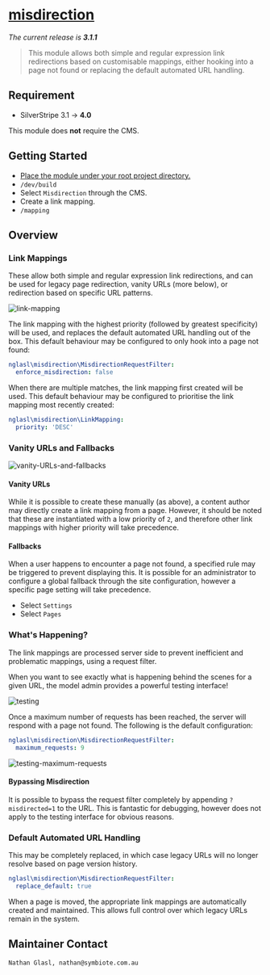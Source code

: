# [misdirection](https://packagist.org/packages/nglasl/silverstripe-misdirection)

_The current release is **3.1.1**_

> This module allows both simple and regular expression link redirections based on customisable mappings, either hooking into a page not found or replacing the default automated URL handling.

## Requirement

* SilverStripe 3.1 → **4.0**

This module does **not** require the CMS.

## Getting Started

* [Place the module under your root project directory.](https://packagist.org/packages/nglasl/silverstripe-misdirection)
* `/dev/build`
* Select `Misdirection` through the CMS.
* Create a link mapping.
* `/mapping`

## Overview

### Link Mappings

These allow both simple and regular expression link redirections, and can be used for legacy page redirection, vanity URLs (more below), or redirection based on specific URL patterns.

![link-mapping](https://raw.githubusercontent.com/nglasl/silverstripe-misdirection/master/client/images/misdirection-link-mapping.png)

The link mapping with the highest priority (followed by greatest specificity) will be used, and replaces the default automated URL handling out of the box. This default behaviour may be configured to only hook into a page not found:

```yaml
nglasl\misdirection\MisdirectionRequestFilter:
  enforce_misdirection: false
```

When there are multiple matches, the link mapping first created will be used. This default behaviour may be configured to prioritise the link mapping most recently created:

```yaml
nglasl\misdirection\LinkMapping:
  priority: 'DESC'
```

### Vanity URLs and Fallbacks

![vanity-URLs-and-fallbacks](https://raw.githubusercontent.com/nglasl/silverstripe-misdirection/master/client/images/misdirection-vanity-URLs-and-fallbacks.png)

#### Vanity URLs

While it is possible to create these manually (as above), a content author may directly create a link mapping from a page. However, it should be noted that these are instantiated with a low priority of `2`, and therefore other link mappings with higher priority will take precedence.

#### Fallbacks

When a user happens to encounter a page not found, a specified rule may be triggered to prevent displaying this. It is possible for an administrator to configure a global fallback through the site configuration, however a specific page setting will take precedence.

* Select `Settings`
* Select `Pages`

### What's Happening?

The link mappings are processed server side to prevent inefficient and problematic mappings, using a request filter.

When you want to see exactly what is happening behind the scenes for a given URL, the model admin provides a powerful testing interface!

![testing](https://raw.githubusercontent.com/nglasl/silverstripe-misdirection/master/client/images/misdirection-testing.png)

Once a maximum number of requests has been reached, the server will respond with a page not found. The following is the default configuration:

```yaml
nglasl\misdirection\MisdirectionRequestFilter:
  maximum_requests: 9
```

![testing-maximum-requests](https://raw.githubusercontent.com/nglasl/silverstripe-misdirection/master/client/images/misdirection-testing-maximum-requests.png)

#### Bypassing Misdirection

It is possible to bypass the request filter completely by appending `?misdirected=1` to the URL. This is fantastic for debugging, however does not apply to the testing interface for obvious reasons.

### Default Automated URL Handling

This may be completely replaced, in which case legacy URLs will no longer resolve based on page version history.

```yaml
nglasl\misdirection\MisdirectionRequestFilter:
  replace_default: true
```

When a page is moved, the appropriate link mappings are automatically created and maintained. This allows full control over which legacy URLs remain in the system.

## Maintainer Contact

	Nathan Glasl, nathan@symbiote.com.au
